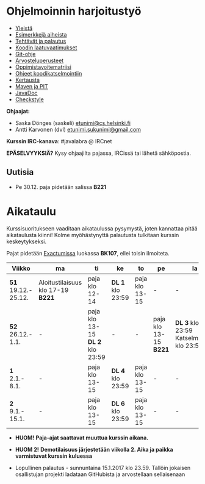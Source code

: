 # Ohjelmoinnin harjoitustyö
* [Yleistä](ohjeet/Yleista.md)
* [Esimerkkejä aiheista](ohjeet/Esimerkkeja-aiheista.md)
* [Tehtävät ja palautus](ohjeet/Tehtavat-ja-palautus.md)
* [Koodin laatuvaatimukset](ohjeet/Koodin-laatuvaatimukset.md)
* [Git-ohje](ohjeet/Git-ohje.md)
* [Arvosteluperusteet](ohjeet/Arvosteluperusteet.md)
* [Oppimistavoitematriisi](http://www.cs.helsinki.fi/courses/58160/matriisi)
* [Ohjeet koodikatselmointiin](ohjeet/Koodikatselmointi.md)
* [Kertausta](ohjeet/Kertausta.md)
* [Maven ja PIT](ohjeet/Maven-ja-PIT.md)
* [JavaDoc](ohjeet/JavaDoc.md)
* [Checkstyle](ohjeet/Checkstyle.md)

**Ohjaajat:**
* Saska Dönges (saskeli) etunimi@cs.helsinki.fi
* Antti Karvonen (dvl) etunimi.sukunimi@gmail.com

**Kurssin IRC-kanava**:
\#javalabra @ IRCnet

**EPÄSELVYYKSIÄ?** Kysy ohjaajilta pajassa, IRCissä tai lähetä sähköpostia.

## Uutisia

* Pe 30.12. paja pidetään salissa **B221**

# Aikataulu

Kurssisuoritukseen vaaditaan aikataulussa pysymystä, joten kannattaa pitää aikataulusta kiinni! Kolme myöhästynyttä palautusta tulkitaan kurssin keskeytykseksi.

Pajat pidetään [Exactumissa](http://www.helsinki.fi/teknos/opetustilat/kumpula/gh2b/default.htm) luokassa **BK107**, ellei toisin ilmoiteta.

| Viikko | ma | ti | ke | to | pe | la | su |
| --- | --- | --- | --- | --- | --- | --- | --- |
| **51** <br> 19.12.-<br>25.12. | Aloitustilaisuus<br>klo 17-19 **B221** | paja klo 12-14 | **DL 1** klo 23:59 | paja klo 13-15 | - | - | - |
| **52** <br> 26.12.-<br>1.1. | - | paja klo 13-15 <br/> **DL 2** klo 23:59 | - | - | paja klo 13-15<br> **B221** | **DL 3** klo 23:59<br>Katselmointi1<br> klo 23:59| - |
| **1** <br> 2.1.-<br>8.1.  | - | paja klo 13-15 | **DL 4** klo 23:59 | paja klo 13-15 | - | - | **DL 5** klo 23:59 <br>Katselmointi2<br> klo 23:59 |
| **2** <br> 9.1.-<br>15.1.  | - | paja klo 13-15 | **DL 6** klo 23:59 | paja klo 13-15 | - | - | **Loppupalautus**<br>klo 23:59 |

* **HUOM!** **Paja-ajat saattavat muuttua kurssin aikana.**

* **HUOM 2!** **Demotilaisuus järjestetään viikolla 2. Aika ja paikka varmistuvat kurssin kuluessa**

* Lopullinen palautus - sunnuntaina 15.1.2017 klo 23.59. Tällöin jokaisen osallistujan projekti ladataan GitHubista ja arvostellaan sellaisenaan
